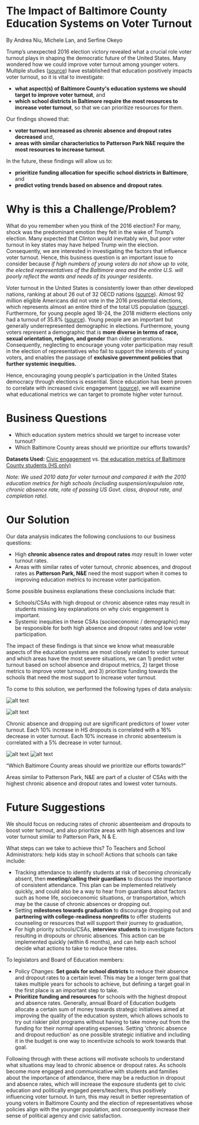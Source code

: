 # The Impact of Baltimore County Education Systems on Voter Turnout
By Andrea Niu, Michele Lan, and Serfine Okeyo

Trump’s unexpected 2016 election victory revealed what a crucial role voter turnout plays in shaping the democratic future of the United States. Many wondered how we could improve voter turnout among younger voters. Multiple studies ([source](http://ftp.iza.org/dp6539.pdf)) have established that education positively impacts voter turnout, so it is vital to investigate:
* **what aspect(s) of Baltimore County's education systems we should target to improve voter turnout**, and
* **which school districts in Baltimore require the most resources to increase voter turnout**, so that we can prioritize resources for them. 

Our findings showed that:
* **voter turnout increased as chronic absence and dropout rates decreased** and,
* **areas with similar characteristics to Patterson Park N&E require the most resources to increase turnout**. 


In the future, these findings will allow us to:
* **prioritize funding allocation for specific school districts in Baltimore**, and 
* **predict voting trends based on absence and dropout rates**.

# Why is this a Challenge/Problem?
What do you remember when you think of the 2016 election? For many, shock was the predominant emotion they felt in the wake of Trump’s election. Many expected that Clinton would inevitably win, but poor voter turnout in key states may have helped Trump win the election. Consequently, we are interested in investigating the factors that influence voter turnout. Hence, this business question is an important issue to consider because *if high numbers of young voters do not show up to vote, the elected representatives of the Baltimore area and the entire U.S. will poorly reflect the wants and needs of its younger residents*. 

Voter turnout in the United States is consistently lower than other developed nations, ranking at about 26 out of 32 OECD nations ([source](https://www.pewresearch.org/fact-tank/2018/05/21/u-s-voter-turnout-trails-most-developed-countries/)). Almost 92 million eligible Americans did not vote in the 2016 presidential elections, which represents almost an entire third of the total US population ([source](https://www.americanprogress.org/issues/democracy/reports/2018/07/11/453319/increasing-voter-participation-america/)). Furthermore, for young people aged 18-24, the 2018 midterm elections only had a turnout of 35.8% ([source](https://www.fairvote.org/voter_turnout#voter_turnout_101)).
Young people are an important but generally underrepresented demographic in elections. Furthermore, young voters represent a demographic that is **more diverse in terms of race, sexual orientation, religion, and gender** than older generations. Consequently, neglecting to encourage young voter participation may result in the election of representatives who fail to support the interests of young voters, and enables the passage of **exclusive government policies that further systemic inequities.**

Hence, encouraging young people's participation in the United States democracy through elections is essential. Since education has been proven to correlate with increased civic engagement ([source](https://onlinelibrary.wiley.com/doi/full/10.1111/j.1540-5907.2009.00400.x)), we will examine what educational metrics we can target to promote higher voter turnout.

# Business Questions
* Which education system metrics should we target to increase voter turnout?
* Which Baltimore County areas should we prioritize our efforts towards? 

**Datasets Used:**
[Civic engagement](https://data.baltimorecity.gov/Neighborhoods/Neighborhood-Action-Sense-of-Community-2010/ipje-efsv)
 vs. [the education metrics of Baltimore County students (HS only)](https://data.baltimorecity.gov/Neighborhoods/Education-and-Youth-2010-2013-/f9ua-ivaj)

*Note: We used 2010 data for voter turnout and compared it with the 2010 education metrics for high schools (including suspension/expulsion rate, chronic absence rate, rate of passing US Govt. class, dropout rate, and completion rate).*

# Our Solution

Our data analysis indicates the following conclusions to our business questions:
* High **chronic absence rates and dropout rates** *may* result in lower voter turnout rates.
* Areas with similar rates of voter turnout, chronic absences, and dropout rates as **Patterson Park, N&E** need the most support when it comes to improving education metrics to increase voter participation.

Some possible business explanations these conclusions include that:
* Schools/CSAs with high dropout or chronic absence rates may result in students missing key explanations on why civic engagement is important.
* Systemic inequities in these CSAs (socioeconomic / demographic) may be responsible for both high absence and dropout rates and low voter participation.


The impact of these findings is that since we know what measurable aspects of the education systems are most closely related to voter turnout and which areas have the most severe situations, we can 1) predict voter turnout based on school absence and dropout metrics, 2) target those metrics to improve voter turnout, and 3) prioritize funding towards the schools that need the most support to increase voter turnout.

To come to this solution, we performed the following types of data analysis:
 
![alt text](https://github.com/jhu-business-analytics/Midterm--Andrea-Michele-Serfine/blob/master/Annotation%202019-10-25%20151452.png "Voter Turnout vs HS Dropout rates")

![alt text](https://github.com/jhu-business-analytics/Midterm--Andrea-Michele-Serfine/blob/master/Annotation%202019-10-25%20151518.png "Voter Turnout vs HS Chronic Absence rates")

Chronic absence and dropping out are significant predictors of lower voter turnout. 
Each 10% increase in HS dropouts is correlated with a 16% decrease in voter turnout.
Each 10% increase in chronic absenteeism is correlated with a 5% decrease in voter turnout.

![alt text](https://github.com/jhu-business-analytics/Midterm--Andrea-Michele-Serfine/blob/master/Annotation%202019-10-25%20152422.png "Cluster Analysis Results")
![alt text](https://github.com/jhu-business-analytics/Midterm--Andrea-Michele-Serfine/blob/master/Annotation%202019-10-25%20152448.png "Distribution of Metrics for Cluster Anchors")


“Which Baltimore County areas should we prioritize our efforts towards?”

Areas similar to Patterson Park, N&E are part of a cluster of CSAs with the highest chronic absence and dropout rates and lowest voter turnouts.


# Future Suggestions

We should focus on reducing rates of chronic absenteeism and dropouts to boost voter turnout, and also prioritize areas with high absences and low voter turnout similar to Patterson Park, N & E.

What steps can we take to achieve this? 
To Teachers and School Administrators: help kids stay in school! Actions that schools can take include:
* Tracking attendance to identify students at risk of becoming chronically absent, then **meeting/calling their guardians** to discuss the importance of consistent attendance. This plan can be implemented relatively quickly, and could also be a way to hear from guardians about factors such as home life, socioeconomic situations, or transportation, which may be the cause of chronic absences or dropping out.
* Setting **milestones towards graduation** to discourage dropping out and **partnering with college-readiness nonprofits** to offer students counseling or resources that will support their journey to graduation,
* For high priority schools/CSAs, **interview students** to investigate factors resulting in dropouts or chronic absences. This action can be implemented quickly (within 6 months), and can help each school decide what actions to take to reduce these rates.

To legislators and Board of Education members: 
* Policy Changes: **Set goals for school districts** to reduce their absence and dropout rates to a certain level. This may be a longer term goal that takes multiple years for schools to achieve, but defining a target goal in the first place is an important step to take. 
* **Prioritize funding and resources** for schools with the highest dropout and absence rates. Generally, annual Board of Education budgets allocate a certain sum of money towards strategic initiatives aimed at improving the quality of the education system, which allows schools to try out riskier pilot programs without having to take money out from the funding for their normal operating expenses. Setting 'chronic absence and dropout reduction' as one possible strategic initiative and including it in the budget is one way to incentivize schools to work towards that goal.

Following through with these actions will motivate schools to understand what situations may lead to chronic absence or dropout rates. As schools become more engaged and communicative with students and families about the importance of attendance, there may be a reduction in dropout and absence rates, which will increase the exposure students get to civic education and politically engaged peers/teachers, thus positively influencing voter turnout. In turn, this may result in better representation of young voters in Baltimore County and the election of representatives whose policies align with the younger population, and consequently increase their sense of political agency and civic satisfaction.
